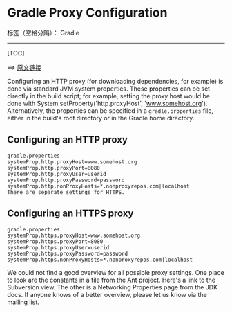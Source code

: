 # Gradle Proxy Configuration

标签（空格分隔）： Gradle

---

[TOC]

==> [原文链接][1]

Configuring an HTTP proxy (for downloading dependencies, for example) is done via standard JVM system properties. These properties can be set directly in the build script; for example, setting the proxy host would be done with System.setProperty('http.proxyHost', 'www.somehost.org'). Alternatively, the properties can be specified in a `gradle.properties` file, either in the build's root directory or in the Gradle home directory.

## Configuring an HTTP proxy
```
gradle.properties
systemProp.http.proxyHost=www.somehost.org
systemProp.http.proxyPort=8080
systemProp.http.proxyUser=userid
systemProp.http.proxyPassword=password
systemProp.http.nonProxyHosts=*.nonproxyrepos.com|localhost    
There are separate settings for HTTPS.
```
## Configuring an HTTPS proxy
```
gradle.properties
systemProp.https.proxyHost=www.somehost.org
systemProp.https.proxyPort=8080
systemProp.https.proxyUser=userid
systemProp.https.proxyPassword=password
systemProp.https.nonProxyHosts=*.nonproxyrepos.com|localhost
```
We could not find a good overview for all possible proxy settings. One place to look are the constants in a file from the Ant project. Here's a link to the Subversion view. The other is a Networking Properties page from the JDK docs. If anyone knows of a better overview, please let us know via the mailing list.



  [1]: https://docs.gradle.org/current/userguide/build_environment.html